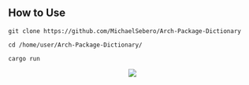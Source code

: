 ## How to Use

```
git clone https://github.com/MichaelSebero/Arch-Package-Dictionary

cd /home/user/Arch-Package-Dictionary/

cargo run 
```

<p align="middle">
    <img src="https://i.postimg.cc/3JdyHNhP/pd.png" />
</p>
